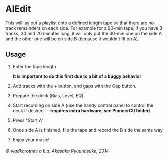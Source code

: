 # AIEdit

This will lay out a playlist onto a defined length tape so that there are no track remainders on each side. For example for a 90-min tape, if you have 3 tracks, 30 and 20 minutes long, it will only put the 30-min one on the side A and the other one will be on side B (because it wouldn't fit on A).

## Usage
1. Enter the tape length

	**It is important to do this first due to a bit of a buggy behavior**

2. Add tracks with the + button, and gaps with the Gap button.
3. Prepare the deck (Bias, Level, EQ). 
4. Start recording on side A (use the handy control panel to control the deck if desired — **requires extra hardware, see PioneerCtl folder**)
5. Press "Start A"
6. Once side A is finished, flip the tape and record the B side the same way
7. Enjoy your music!


###### © vladkorotnev a.k.a. Akasaka Ryuunosuke, 2014